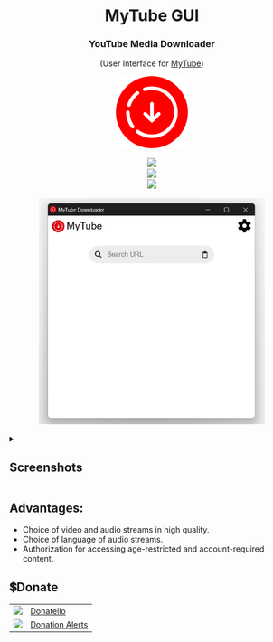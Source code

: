 <h1 align="center">MyTube GUI</h1>
<h3 align="center">YouTube Media Downloader</h3>
<p align="center">
    (User Interface for <a href="https://github.com/SuperZombi/MyTube">MyTube</a>)
</p>
<p align="center">
    <img src="github/images/icon.png" width="128px">
</p>
<p align="center">
    <img src="https://shields.io/badge/version-0.8.3-blue"><br>
    <a href="https://github.com/SuperZombi/MyTube-GUI/releases/latest"><img src="https://shields.io/badge/⇩-Download-2ea043"></a><br/>
    <a href="#donate"><img src="https://shields.io/badge/💲-Support_Project-2ea043"></a>
</p>

<p align="center">
    <img src="github/images/home.gif" width="400px">
</p>

<details>
    <summary><h2>Screenshots</h2></summary>
    <p align="center">
        <img src="github/images/info.jpg" width="400px">
        <img src="github/images/streams.jpg" width="400px">
    </p>
    <p align="center">
        <img src="github/images/downloading.gif" width="400px">
    </p>
</details>

## Advantages:
* Choice of video and audio streams in high quality.
* Choice of language of audio streams.
* Authorization for accessing age-restricted and account-required content.


## 💲Donate
<table>
  <tr>
    <td>
       <img width="18px" src="https://www.google.com/s2/favicons?domain=https://donatello.to&sz=256">
    </td>
    <td>
      <a href="https://donatello.to/super_zombi">Donatello</a>
    </td>
  </tr>
  <tr>
    <td>
       <img width="18px" src="https://www.google.com/s2/favicons?domain=https://www.donationalerts.com&sz=256">
    </td>
    <td>
      <a href="https://www.donationalerts.com/r/super_zombi">Donation Alerts</a>
    </td>
  </tr>
</table>
